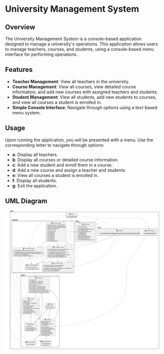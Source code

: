 # University Management System

## Overview

The University Management System is a console-based application designed to manage a university's operations. This application allows users to manage teachers, courses, and students, using a console-based menu interface for performing operations.

## Features

- **Teacher Management**: View all teachers in the university.
- **Course Management**: View all courses, view detailed course information, and add new courses with assigned teachers and students.
- **Student Management**: View all students, add new students to courses, and view all courses a student is enrolled in.
- **Simple Console Interface**: Navigate through options using a text-based menu system.

## Usage

Upon running the application, you will be presented with a menu. Use the corresponding letter to navigate through options:

- **a**: Display all teachers.
- **b**: Display all courses or detailed course information.
- **c**: Add a new student and enroll them in a course.
- **d**: Add a new course and assign a teacher and students.
- **e**: View all courses a student is enrolled in.
- **f**: Display all students.
- **g**: Exit the application.

## UML Diagram

![UML Diagram](diagram.png)